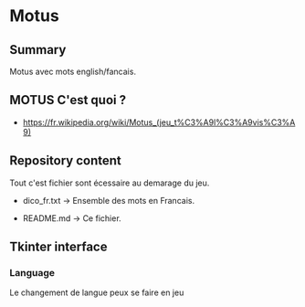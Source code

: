 
# Motus

## Summary 

Motus avec mots english/fancais.


## MOTUS C'est quoi ?


* https://fr.wikipedia.org/wiki/Motus_(jeu_t%C3%A9l%C3%A9vis%C3%A9) 

## Repository content 

Tout c'est fichier sont écessaire au demarage du jeu. 

* dico_fr.txt -> Ensemble des mots en Francais.

* README.md -> Ce fichier.

## Tkinter interface

### Language
Le changement de langue peux se faire en jeu 

